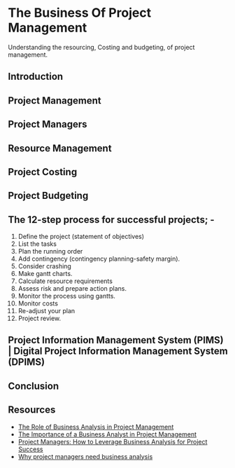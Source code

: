 # The Business Of Project Management

Understanding the resourcing, Costing and budgeting, of project management.

## Introduction

## Project Management



## Project Managers

## Resource Management

## Project Costing

## Project Budgeting

## The 12-step process for successful projects; -

1. Define the project (statement of objectives)
2. List the tasks
3. Plan the running order
4. Add contingency (contingency planning-safety margin).
5. Consider crashing
6. Make gantt charts.
7. Calculate resource requirements
8. Assess risk and prepare action plans.
9. Monitor the process using gantts.
10. Monitor costs
11. Re-adjust your plan
12. Project review.


## Project Information Management System (PIMS) | Digital Project Information Management System (DPIMS)

## Conclusion

## Resources

* [The Role of Business Analysis in Project Management]( https://www.linkedin.com/pulse/role-business-analysis-project-management-mark-bruins/)
* [The Importance of a Business Analyst in Project Management](https://www.linkedin.com/pulse/importance-business-analyst-project-management-firdaus-jahan-xiwdf/)
* [Project Managers: How to Leverage Business Analysis for Project Success](https://www.adaptiveus.com/blog/business-analysis-for-project-managers/)
* [Why project managers need business analysis](https://harrybakertraining.com/project-management/why-project-managers-need-business-analysis/#:~:text=Business%20analysis%20competency%20helps%20project,the%20delivery%20of%20business%20value.)
